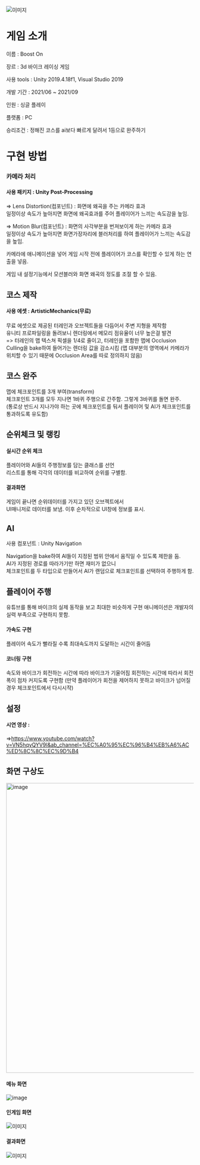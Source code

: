 
![이미지](https://cdn.discordapp.com/attachments/892285347352936470/930510454109904956/unknown.png)  

# 게임 소개  

이름 : Boost On

장르 : 3d 바이크 레이싱 게임

사용 tools : Unity 2019.4.18f1, Visual Studio 2019

개발 기간 : 2021/06 ~ 2021/09

인원 : 싱글 플레이

플랫폼 : PC

승리조건 : 정해진 코스를 ai보다 빠르게 달려서 1등으로 완주하기  
  
  
# 구현 방법  

### 카메라 처리  

#### 사용 패키지 : Unity Post-Processing

=> Lens Distortion(컴포넌트) : 화면에 왜곡을 주는 카메라 효과   
일정이상 속도가 높아지면 화면에 왜곡효과를 주어 플레이어가 느끼는 속도감을 높임.  

=> Motion Blur(컴포넌트) : 화면의 사각부분을 번져보이게 하는 카메라 효과  
일정이상 속도가 높아지면 화면가장자리에 블러처리를 하여 플레이어가 느끼는 속도감을 높임.  

카메라에 애니메이션을 넣어 게임 시작 전에 플레이어가 코스를 확인할 수 있게 하는 연출을 넣음.  

게임 내 설정기능에서 모션블러와 화면 왜곡의 정도를 조절 할 수 있음.

## 코스 제작  

#### 사용 에셋 : ArtisticMechanics(무료)

무료 에셋으로 제공된 터레인과 오브젝트들을 다듬어서 주변 지형을 제작함    
유니티 프로파일링을 돌려보니 렌더링에서 메모리 점유율이 너무 높은걸 발견    
=> 터레인의 맵 텍스쳐 픽셀을 1/4로 줄이고, 터레인을 포함한 맵에 Occlusion Culling을 bake하여 들어가는 렌더링 값을 감소시킴
(맵 대부분의 영역에서 카메라가 위치할 수 있기 때문에 Occlusion Area를 따로 정의하지 않음)

## 코스 완주

 맵에 체크포인트를 3개 부여(transform)  
체크포인트 3개를 모두 지나면 1바퀴 주행으로 간주함. 그렇게 3바퀴를 돌면 완주.  
(통로상 반드시 지나가야 하는 곳에 체크포인트를 둬서 플레이어 및 AI가 체크포인트를 통과하도록 유도함)  

## 순위체크 및 랭킹  

#### 실시간 순위 체크  

플레이어와 AI들의 주행정보를 담는 클래스를 선언  
리스트를 통해 각각의 데이터를 비교하여 순위를 구별함.  

#### 결과화면

게임이 끝나면 순위데이터를 가지고 있던 오브젝트에서  
UI매니저로 데이터를 보냄. 이후 순차적으로 UI창에 정보를 표시.  

## AI  

사용 컴포넌트 : Unity Navigation

Navigation을 bake하여 AI들이 지정된 범위 안에서 움직일 수 있도록 제한을 둠.  
AI가 지정된 경로를 따라가기만 하면 재미가 없으니  
체크포인트를 두 타입으로 만들어서 AI가 랜덤으로 체크포인트를 선택하여 주행하게 함.  

## 플레이어 주행

유튜브를 통해 바이크의 실제 동작을 보고 최대한 비슷하게 구현
애니메이션은 개발자의 실력 부족으로 구현하지 못함.

#### 가속도 구현  
플레이어 속도가 빨라질 수록 최대속도까지 도달하는 시간이 줄어듬

#### 코너링 구현
속도와 바이크가 회전하는 시간에 따라 바이크가 기울어짐
회전하는 시간에 따라서 회전 폭이 점차 커지도록 구현함
(만약 플레이어가 회전을 제어하지 못하고 바이크가 넘어질 경우 체크포인트에서 다시시작)

## 설정






#### 시연 영상 : 
  =>https://www.youtube.com/watch?v=VN5hqyQYV9I&ab_channel=%EC%A0%95%EC%96%B4%EB%A6%AC%ED%8C%8C%EC%9D%B4
  
## 화면 구상도
<img width="777" alt="image" src="https://user-images.githubusercontent.com/68889645/179690121-84705d85-8054-4f91-a515-a5e986d6068f.png">

#### 메뉴 화면
![image](https://user-images.githubusercontent.com/68889645/160330042-c0ca5562-3032-40e0-b25d-9f41c6bfe394.png)

#### 인게임 화면
![이미지](https://cdn.discordapp.com/attachments/892285347352936470/930491981010960504/unknown.png)  

#### 결과화면
![이미지](https://cdn.discordapp.com/attachments/892285347352936470/930512943060222033/unknown.png) 

 


